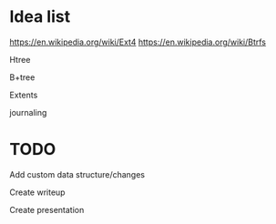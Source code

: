 




# Idea list

https://en.wikipedia.org/wiki/Ext4
https://en.wikipedia.org/wiki/Btrfs

Htree

B+tree

Extents

journaling



# TODO


Add custom data structure/changes

Create writeup

Create presentation

